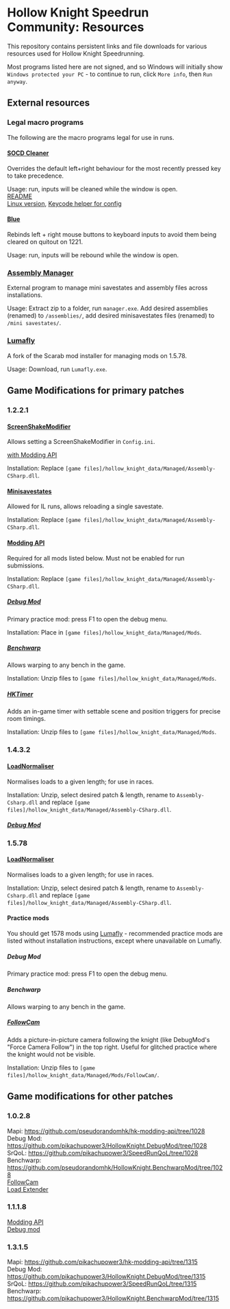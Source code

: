 # Hollow Knight Speedrun Community: Resources

This repository contains persistent links and file downloads for various resources used for Hollow Knight Speedrunning.

Most programs listed here are not signed, and so Windows will initially show `Windows protected your PC` - to continue to run, click `More info`, then `Run anyway`.

## External resources

### Legal macro programs

The following are the macro programs legal for use in runs.

#### [SOCD Cleaner](https://github.com/valignatev/socd/releases/latest)

Overrides the default left+right behaviour for the most recently pressed key to take precedence.

Usage: run, inputs will be cleaned while the window is open.\
[README](https://github.com/valignatev/socd)\
[Linux version](https://github.com/it0946/socd), [Keycode helper for config](/SocdMaker/socdmaker.exe)

#### [Blue](/Blue/blue.exe)

Rebinds left + right mouse buttons to keyboard inputs to avoid them being cleared on quitout on 1221.

Usage: run, inputs will be rebound while the window is open.

### [Assembly Manager](/AssemblyManager/Assembly_Manager.zip)

External program to manage mini savestates and assembly files across installations.

Usage: Extract zip to a folder, run `manager.exe`. Add desired assemblies (renamed) to `/assemblies/`, add desired minisavestates files (renamed) to `/mini savestates/`.

### [Lumafly](https://themulhima.github.io/Lumafly/)

A fork of the Scarab mod installer for managing mods on 1.5.78.

Usage: Download, run `Lumafly.exe`.

## Game Modifications for primary patches

### 1.2.2.1

#### [ScreenShakeModifier](/ScreenShakeModifier/1221/Assembly-CSharp.dll)

Allows setting a ScreenShakeModifier in `Config.ini`.

[with Modding API](/ScreenShakeModifier/1221-API/Assembly-CSharp.dll)

Installation: Replace `[game files]/hollow_knight_data/Managed/Assembly-CSharp.dll`.

#### [Minisavestates](https://github.com/Yurihaia/MiniSavestates/releases/download/1.2/Assembly-CSharp.dll)

Allowed for IL runs, allows reloading a single savestate.

Installation: Replace `[game files]/hollow_knight_data/Managed/Assembly-CSharp.dll`.

#### [Modding API](/Mods/1221/Modding%20API/Assembly-CSharp.dll)

Required for all mods listed below. Must not be enabled for run submissions.

Installation: Replace `[game files]/hollow_knight_data/Managed/Assembly-CSharp.dll`.

##### [Debug Mod](https://github.com/SkeppysFlipFlops/DebugMod-1/releases/download/1.5.8/DebugMod.dll)

Primary practice mod: press F1 to open the debug menu.

Installation: Place in `[game files]/hollow_knight_data/Managed/Mods`.

##### [Benchwarp](/Mods/1221/Benchwarp.zip)

Allows warping to any bench in the game.

Installation: Unzip files to `[game files]/hollow_knight_data/Managed/Mods`.

##### [HKTimer](https://github.com/Schyvun/HollowKnight-Timer/releases/download/v0.1.1/Managed.zip)

Adds an in-game timer with settable scene and position triggers for precise room timings.

Installation: Unzip files to `[game files]/hollow_knight_data/Managed/Mods`.

### 1.4.3.2

#### [LoadNormaliser](https://github.com/Schyvun/HKCP_LoadNormaliser/releases/download/1.1/1432.1578.1.2.3.5.LoadNormaliser.UI.zip)

Normalises loads to a given length; for use in races.

Installation: Unzip, select desired patch & length, rename to `Assembly-Csharp.dll` and replace `[game files]/hollow_knight_data/Managed/Assembly-CSharp.dll`.

##### [Debug Mod](https://github.com/TheMulhima/HollowKnight.DebugMod/releases/download/v1.4.10.1/DebugMod-1.4.zip)

### 1.5.78

#### [LoadNormaliser](https://github.com/Schyvun/HKCP_LoadNormaliser/releases/download/1.1/1432.1578.1.2.3.5.LoadNormaliser.UI.zip)

Normalises loads to a given length; for use in races.

Installation: Unzip, select desired patch & length, rename to `Assembly-Csharp.dll` and replace `[game files]/hollow_knight_data/Managed/Assembly-CSharp.dll`.

#### Practice mods

You should get 1578 mods using [Lumafly](https://themulhima.github.io/Lumafly/) - recommended practice mods are listed without installation instructions, except where unavailable on Lumafly.

##### Debug Mod

Primary practice mod: press F1 to open the debug menu.

##### Benchwarp

Allows warping to any bench in the game.

##### [FollowCam](https://github.com/pseudorandomhk/HollowKnight.FollowCam/releases/download/v1.0.0/FollowCam.zip)

Adds a picture-in-picture camera following the knight (like DebugMod's "Force Camera Follow") in the top right. Useful for glitched practice where the knight would not be visible.

Installation: Unzip files to `[game files]/hollow_knight_data/Managed/Mods/FollowCam/`.

## Game modifications for other patches

### 1.0.2.8

Mapi: https://github.com/pseudorandomhk/hk-modding-api/tree/1028 \
Debug Mod: https://github.com/pikachupower3/HollowKnight.DebugMod/tree/1028 \
SrQoL: https://github.com/pikachupower3/SpeedRunQoL/tree/1028  
Benchwarp: https://github.com/pseudorandomhk/HollowKnight.BenchwarpMod/tree/1028 \
[FollowCam](https://github.com/pseudorandomhk/HollowKnight.FollowCam/releases/download/v1.0.0/FollowCam_1028.zip)  
[Load Extender](/Mods/1028/Load%20Extender/Assembly-CSharp.dll)

### 1.1.1.8

[Modding API](/Mods/1118/Modding%20API/Assembly-CSharp.dll) \
[Debug mod](/Mods/1118/DebugMod.dll)

### 1.3.1.5

Mapi: https://github.com/pikachupower3/hk-modding-api/tree/1315 \
Debug Mod: https://github.com/pikachupower3/HollowKnight.DebugMod/tree/1315 \
SrQoL: https://github.com/pikachupower3/SpeedRunQoL/tree/1315 \
Benchwarp: https://github.com/pikachupower3/HollowKnight.BenchwarpMod/tree/1315
